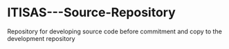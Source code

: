 # ITISAS---Source-Repository
Repository for developing source code before commitment and copy to the development repository
